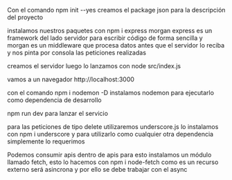 Con el comando npm init --yes creamos el package json para la descripción del proyecto

instalamos nuestros paquetes con npm i express morgan
express es un framework del lado servidor para escribir código de forma sencilla  y morgan es un middleware que procesa datos antes que el servidor lo reciba y nos pinta por consola las peticiones realizadas

creamos el servidor
luego lo lanzamos con  node src/index.js

vamos a un navegador http://localhost:3000

con el comando npm i nodemon -D instalamos nodemon para ejecutarlo como dependencia de desarrollo

npm run dev para lanzar el servicio

para las peticiones de tipo delete utilizaremos underscore.js lo instalamos con npm i underscore y para utilizarlo como cualquier otra dependencia simplemente lo requerimos

Podemos consumir apis dentro de apis para esto instalamos un módulo llamado fetch, esto lo hacemos con npm i node-fetch
como es un recurso externo será asincrona y por ello se debe trabajar con el async

